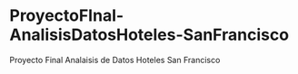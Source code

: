 # ProyectoFInal-AnalisisDatosHoteles-SanFrancisco
Proyecto Final Analaisis de Datos Hoteles San Francisco
